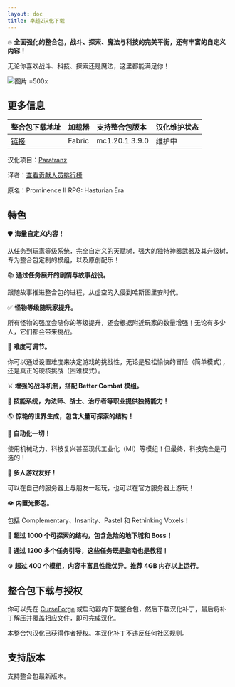 ```yaml
---
layout: doc
title: 卓越2汉化下载
---
```


🔥 **全面强化的整合包，战斗、探索、魔法与科技的完美平衡，还有丰富的自定义内容！**

无论你喜欢战斗、科技、探索还是魔法，这里都能满足你！

![图片 =500x](https://github.com/nvb-uy/cdn/blob/f70cba5260e5a833994bc0d849025df91893f26e/desc/prominence/rpg/promlogo.webp?raw=true)

<DownloadLinks :methods="[
  { id: 'quark-lanzou', text: '下载汉化', icon: '/imgs/logo/logo_64.png', lanzouLink: 'https://vmhanhuazu.lanzouo.com/s/prominence2', quarkLink: 'https://pan.quark.cn/s/29e3994b9d1d' },
  { id: 'bilibili', text: '整合包介绍与安装教程', icon: '/imgs/svg/bilibili.svg', link: 'https://www.bilibili.com/video/BV1Zc3XzQEu7' },
  { id: 'curseforge', text: '下载VP模组', icon: '/imgs/svg/curseforge.svg', link: 'https://www.curseforge.com/api/v1/mods/967052/files/6482746/download' },
  { id: 'curseforge', text: 'i18n自动汉化更新模组', icon: '/imgs/svg/curseforge.svg', link: 'https://www.curseforge.com/api/v1/mods/297404/files/6351071/download' },
  { id: 'github', text: 'Github仓库', icon: '/imgs/svg/github.svg', link: 'https://github.com/VM-Chinese-translate-group/Prominence-II-Chinese' },
  { id: 'lazy', text: '懒汉下载', icon: '/imgs/lazydl.png', link: 'https://vmhanhuazu.lanzouo.com/s/prominence2' }
]" />

## 更多信息

| 整合包下载地址                                                          | 加载器 | 支持整合包版本 | 汉化维护状态 |
| :---------------------------------------------------------------------- | :----- | :------------- | :----------- |
| [链接](https://www.curseforge.com/minecraft/modpacks/prominence-2-rpg/) | Fabric | mc1.20.1 3.9.0 | 维护中       |

汉化项目：[Paratranz](https://paratranz.cn/projects/13782)

译者：[查看贡献人员排行榜](https://paratranz.cn/projects/13782/leaderboard)

原名：Prominence II RPG: Hasturian Era

## 特色

🛡️ **海量自定义内容！**

从任务到玩家等级系统，完全自定义的天赋树，强大的独特神器武器及其升级树，专为整合包定制的模组，以及原创配乐！

📚 **通过任务展开的剧情与故事战役。**

跟随故事推进整合包的进程，从虚空的入侵到哈斯图里安时代。

✅ **怪物等级随玩家提升。**

所有怪物的强度会随你的等级提升，还会根据附近玩家的数量增强！无论有多少人，它们都会带来挑战。

🔴 **难度可调节。**

你可以通过设置难度来决定游戏的挑战性，无论是轻松愉快的冒险（简单模式），还是真正的硬核挑战（困难模式）。

⚔️ **增强的战斗机制，搭配 Better Combat 模组。**

💛 **技能系统，为法师、战士、治疗者等职业提供独特能力！**

🌎 **惊艳的世界生成，包含大量可探索的结构！**

🔧 **自动化一切！**

使用机械动力、科技复兴甚至现代工业化（MI）等模组！但最终，科技完全是可选的！

👥 **多人游戏友好！**

可以在自己的服务器上与朋友一起玩，也可以在官方服务器上游玩！

👁️ **内置光影包。**

包括 Complementary、Insanity、Pastel 和 Rethinking Voxels！

🏰 **超过 1000 个可探索的结构，包含危险的地下城和 Boss！**

📖 **通过 1200 多个任务引导，这些任务既是指南也是教程！**

⚙️ **超过 400 个模组，内容丰富且性能优异。推荐 4GB 内存以上运行。**

## 整合包下载与授权

你可以先在 [CurseForge](https://www.curseforge.com/minecraft/modpacks/prominence-2-rpg) 或启动器内下载整合包，然后下载汉化补丁，最后将补丁解压并覆盖相应文件，即可完成汉化。

本整合包汉化已获得作者授权。本汉化补丁不违反任何社区规则。

## 支持版本

支持整合包最新版本。

<DocSupport />
